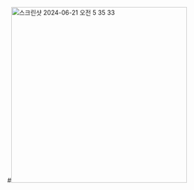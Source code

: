 #<img width="401" alt="스크린샷 2024-06-21 오전 5 35 33" src="https://github.com/aguero777/-/assets/173407499/cebab166-67da-4210-8468-8c3695f8cae1">
